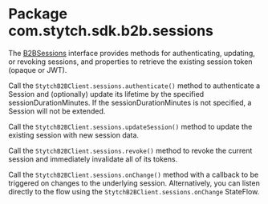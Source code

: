 # Package com.stytch.sdk.b2b.sessions
The [B2BSessions](B2BSessions.kt) interface provides methods for authenticating, updating, or revoking sessions, and properties to retrieve the existing session token (opaque or JWT).

Call the `StytchB2BClient.sessions.authenticate()` method to authenticate a Session and (optionally) update its lifetime by the specified sessionDurationMinutes. If the sessionDurationMinutes is not specified, a Session will not be extended.

Call the `StytchB2BClient.sessions.updateSession()` method to update the existing session with new session data.

Call the `StytchB2BClient.sessions.revoke()` method to revoke the current session and immediately invalidate all of its tokens.

Call the `StytchB2BClient.sessions.onChange()` method with a callback to be triggered on changes to the underlying session. Alternatively, you can listen directly to the flow using the `StytchB2BClient.sessions.onChange` StateFlow.
